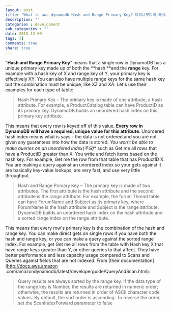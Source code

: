 ```yaml
---
layout: post
title: "What is aws dynamodb Hash and Range Primary Key? 다이나모디비 해쉬&레인지"
description: ""
categories : development
sub_categories : ""
date: 2015-12-09
tags: []
comments: true
share: true
---
```


"**Hash and Range Primary Key**" means that a single row in DynamoDB has a
unique primary key made up of both the **hash **and the **range** key. For
example with a hash key of X and range key of Y, your primary key is
effectively XY. You can also have multiple range keys for the same hash key
but the combination must be unique, like XZ and XA. Let's use their examples
for each type of table:

  

> Hash Primary Key – The primary key is made of one attribute, a hash
attribute. For example, a ProductCatalog table can have ProductID as its
primary key. DynamoDB builds an unordered hash index on this primary key
attribute.  

This means that every row is keyed off of this value. **Every row in DynamoDB
will have a required, unique value for this attribute**. Unordered hash index
means what is says - the data is not ordered and you are not given any
guarantees into how the data is stored. **You won't be able to make queries on
an unordered index*(주요)** such as Get me all rows that have a ProductID
greater than X. You write and fetch items based on the hash key. For example,
Get me the row from that table that has ProductID X. You are making a query
against an unordered index so your gets against it are basically key-value
lookups, are very fast, and use very little throughput.

  

> Hash and Range Primary Key – The primary key is made of two attributes. The
first attribute is the hash attribute and the second attribute is the range
attribute. For example, the forum Thread table can have ForumName and Subject
as its primary key, where ForumName is the hash attribute and Subject is the
range attribute. DynamoDB builds an unordered hash index on the hash attribute
and a sorted range index on the range attribute.

This means that every row's primary key is the combination of the hash and
range key. You can make direct gets on single rows if you have both the hash
and range key, or you can make a query against the sorted range index. For
example, get Get me all rows from the table with Hash key X that have range
keys greater than Y, or other queries to that affect. They have better
performance and less capacity usage compared to Scans and Queries against
fields that are not indexed. From [their documentation](http://docs.aws.amazon
.com/amazondynamodb/latest/developerguide/QueryAndScan.html):

  

> Query results are always sorted by the range key. If the data type of the
range key is Number, the results are returned in numeric order; otherwise, the
results are returned in order of ASCII character code values. By default, the
sort order is ascending. To reverse the order, set the ScanIndexForward
parameter to false  

  

